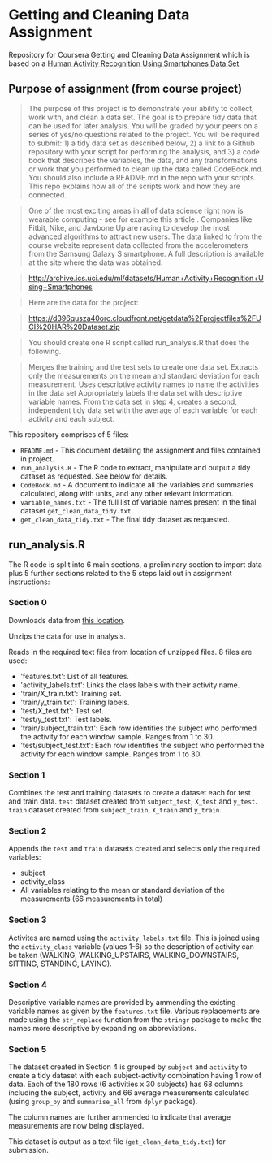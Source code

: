 # Getting and Cleaning Data Assignment

Repository for Coursera Getting and Cleaning Data Assignment which is based on a [Human Activity Recognition Using Smartphones Data Set](http://archive.ics.uci.edu/ml/datasets/Human+Activity+Recognition+Using+Smartphones) 

## Purpose of assignment (from course project)

>The purpose of this project is to demonstrate your ability to collect, work with, and clean a data set. The goal is to prepare tidy data that can be used for later analysis. You will be graded by your peers on a series of yes/no questions related to the project. You will be required to submit: 1) a tidy data set as described below, 2) a link to a Github repository with your script for performing the analysis, and 3) a code book that describes the variables, the data, and any transformations or work that you performed to clean up the data called CodeBook.md. You should also include a README.md in the repo with your scripts. This repo explains how all of the scripts work and how they are connected.

>One of the most exciting areas in all of data science right now is wearable computing - see for example this article . Companies like Fitbit, Nike, and Jawbone Up are racing to develop the most advanced algorithms to attract new users. The data linked to from the course website represent data collected from the accelerometers from the Samsung Galaxy S smartphone. A full description is available at the site where the data was obtained:

>http://archive.ics.uci.edu/ml/datasets/Human+Activity+Recognition+Using+Smartphones

>Here are the data for the project:

>https://d396qusza40orc.cloudfront.net/getdata%2Fprojectfiles%2FUCI%20HAR%20Dataset.zip

>You should create one R script called run_analysis.R that does the following.

>Merges the training and the test sets to create one data set.
Extracts only the measurements on the mean and standard deviation for each measurement.
Uses descriptive activity names to name the activities in the data set
Appropriately labels the data set with descriptive variable names.
From the data set in step 4, creates a second, independent tidy data set with the average of each variable for each activity and each subject.

This repository comprises of 5 files:

*  `README.md` - This document detailing the assignment and files contained in project.
*  `run_analysis.R` - The R code to extract, manipulate and output a tidy dataset as requested. See below for details.
*  `CodeBook.md` - A document to indicate all the variables and summaries calculated, along with units, and any other relevant information.
*  `variable_names.txt` - The full list of variable names present in the final dataset `get_clean_data_tidy.txt`.
*  `get_clean_data_tidy.txt` - The final tidy dataset as requested.

## run_analysis.R

The R code is split into 6 main sections, a preliminary section to import data plus 5 further sections related to the 5 steps laid out in assignment instructions:

### Section 0

Downloads data from [this location](https://d396qusza40orc.cloudfront.net/getdata%2Fprojectfiles%2FUCI%20HAR%20Dataset.zip).

Unzips the data for use in analysis.

Reads in the required text files from location of unzipped files.
8 files are used:

*  'features.txt': List of all features.
*  'activity_labels.txt': Links the class labels with their activity name.
*  'train/X_train.txt': Training set.
*  'train/y_train.txt': Training labels.
*  'test/X_test.txt': Test set.
*  'test/y_test.txt': Test labels.
*  'train/subject_train.txt': Each row identifies the subject who performed the activity for each window sample.  Ranges from 1 to 30. 
*  'test/subject_test.txt': Each row identifies the subject who performed the activity for each window sample.  Ranges from 1 to 30. 

### Section 1

Combines the test and training datasets to create a dataset each for test and train data.
`test` dataset created from `subject_test`, `X_test` and `y_test`. 
`train` dataset created from `subject_train`, `X_train` and `y_train`.

### Section 2

Appends the `test` and `train` datasets created and selects only the required variables:

*  subject
*  activity_class
*  All variables relating to the mean or standard deviation of the measurements (66 measurements in total)

### Section 3

Activites are named using the `activity_labels.txt` file. This is joined using the `activity_class` variable (values 1-6) so the description of activity can be taken (WALKING, WALKING_UPSTAIRS, WALKING_DOWNSTAIRS, SITTING, STANDING, LAYING).

### Section 4

Descriptive variable names are provided by ammending the existing variable names as given by the `features.txt` file. Various replacements are made using the `str_replace` function from the `stringr` package to make the names more descriptive by expanding on abbreviations.

### Section 5

The dataset created in Section 4 is grouped by `subject` and `activity` to create a tidy dataset with each subject-activity combination having 1 row of data. Each of the 180 rows (6 activities x 30 subjects) has 68 columns including the subject, activity and 66 average measurements calculated (using `group_by` and `summarise_all` from `dplyr` package).

The column names are further ammended to indicate that average measurements are now being displayed.

This dataset is output as a text file (`get_clean_data_tidy.txt`) for submission.

